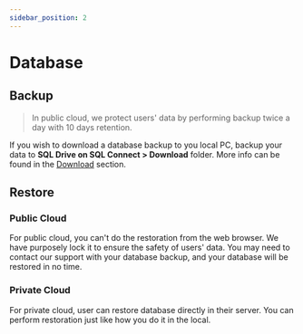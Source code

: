 ```yaml
---
sidebar_position: 2
---
```


# Database

## Backup

>In public cloud, we protect users' data by performing backup twice a day with 10 days retention.

If you wish to download a database backup to you local PC, backup your data to **SQL Drive on SQL Connect > Download** folder. More info can be found in the [Download](./basic#download) section.

## Restore

### Public Cloud

For public cloud, you can't do the restoration from the web browser. We have purposely lock it to ensure the safety of users' data. You may need to contact our support with your database backup, and your database will be restored in no time.

### Private Cloud

For private cloud, user can restore database directly in their server. You can perform restoration just like how you do it in the local.
